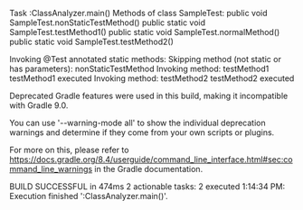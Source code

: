 Task :ClassAnalyzer.main()
Methods of class SampleTest:
public void SampleTest.nonStaticTestMethod()
public static void SampleTest.testMethod1()
public static void SampleTest.normalMethod()
public static void SampleTest.testMethod2()

Invoking @Test annotated static methods:
Skipping method (not static or has parameters): nonStaticTestMethod
Invoking method: testMethod1
testMethod1 executed
Invoking method: testMethod2
testMethod2 executed

Deprecated Gradle features were used in this build, making it incompatible with Gradle 9.0.

You can use '--warning-mode all' to show the individual deprecation warnings and determine if they come from your own scripts or plugins.

For more on this, please refer to https://docs.gradle.org/8.4/userguide/command_line_interface.html#sec:command_line_warnings in the Gradle documentation.

BUILD SUCCESSFUL in 474ms
2 actionable tasks: 2 executed
1:14:34 PM: Execution finished ':ClassAnalyzer.main()'.
